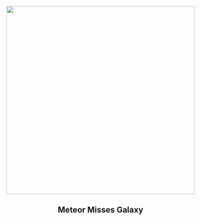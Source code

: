 
<p align="center"><img src="https://apod.nasa.gov/apod/image/2407/M33Meteor_Chokshi_960.jpg" width="500" height="500"></p>
<h2 align="center"> Meteor Misses Galaxy </h2>
